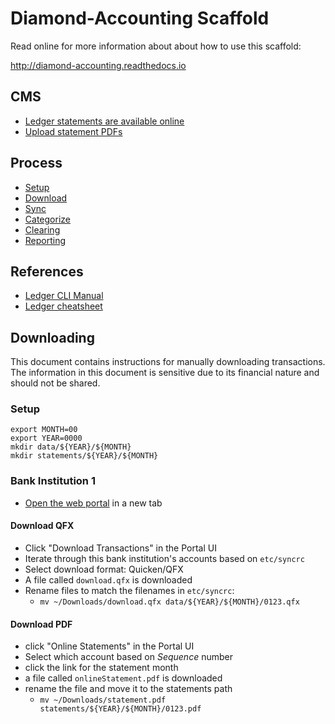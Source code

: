 # Diamond-Accounting Scaffold

Read online for more information about about how to use this scaffold:

http://diamond-accounting.readthedocs.io

## CMS

- [Ledger statements are available online](http://YOUR.CMS/index.php)
- [Upload statement PDFs](http://YOUR.CMS/administrator/index.php?option=com_media&folder=statements)

## Process

- [Setup](http://diamond-accounting.readthedocs.io/en/latest/process/setup.html)
- [Download](http://diamond-accounting.readthedocs.io/en/latest/process/downloading.html)
- [Sync](http://diamond-accounting.readthedocs.io/en/latest/process/sync.html)
- [Categorize](http://diamond-accounting.readthedocs.io/en/latest/process/categorizing.html)
- [Clearing](http://diamond-accounting.readthedocs.io/en/latest/process/clearing.html)
- [Reporting](http://diamond-accounting.readthedocs.io/en/latest/process/reporting.html)

## References

- [Ledger CLI Manual](http://ledger-cli.org/3.0/doc/ledger3.html)
- [Ledger cheatsheet](https://devhints.io/ledger)

## Downloading

This document contains instructions for manually downloading transactions.
The information in this document is sensitive due to its financial nature and should not be shared.

### Setup

    export MONTH=00
    export YEAR=0000
    mkdir data/${YEAR}/${MONTH}
    mkdir statements/${YEAR}/${MONTH}

### Bank Institution 1

- [Open the web portal](https://www.example.com/portal.html) in a new tab

#### Download QFX

- Click "Download Transactions" in the Portal UI
- Iterate through this bank institution's accounts based on `etc/syncrc`
- Select download format: Quicken/QFX
- A file called `download.qfx` is downloaded
- Rename files to match the filenames in `etc/syncrc`:
    - `mv ~/Downloads/download.qfx data/${YEAR}/${MONTH}/0123.qfx`

#### Download PDF

- click "Online Statements" in the Portal UI
- Select which account based on *Sequence* number
- click the link for the statement month
- a file called `onlineStatement.pdf` is downloaded
- rename the file and move it to the statements path
    + `mv ~/Downloads/statement.pdf statements/${YEAR}/${MONTH}/0123.pdf`
